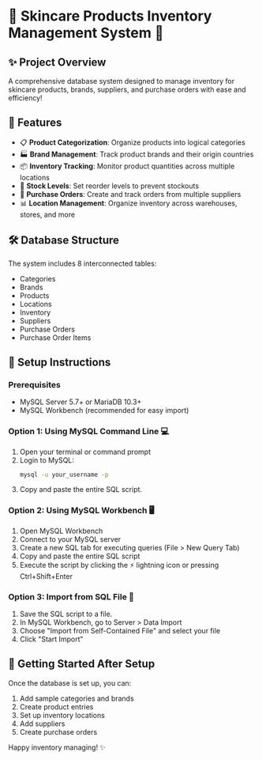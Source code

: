 # 🧴 Skincare Products Inventory Management System 🧴

## ✨ Project Overview

A comprehensive database system designed to manage inventory for skincare products, brands, suppliers, and purchase orders with ease and efficiency!

## 🌟 Features

- 📋 **Product Categorization**: Organize products into logical categories
- 🏭 **Brand Management**: Track product brands and their origin countries
- 📦 **Inventory Tracking**: Monitor product quantities across multiple locations
- 🔄 **Stock Levels**: Set reorder levels to prevent stockouts
- 🛒 **Purchase Orders**: Create and track orders from multiple suppliers
- 📊 **Location Management**: Organize inventory across warehouses, stores, and more

## 🛠️ Database Structure

The system includes 8 interconnected tables:
- Categories
- Brands
- Products
- Locations
- Inventory
- Suppliers
- Purchase Orders
- Purchase Order Items

## 🚀 Setup Instructions

### Prerequisites
- MySQL Server 5.7+ or MariaDB 10.3+
- MySQL Workbench (recommended for easy import)

### Option 1: Using MySQL Command Line 💻

1. Open your terminal or command prompt
2. Login to MySQL:
   ```bash
   mysql -u your_username -p
   ```
3. Copy and paste the entire SQL script.

### Option 2: Using MySQL Workbench 🖥️

1. Open MySQL Workbench
2. Connect to your MySQL server
3. Create a new SQL tab for executing queries (File > New Query Tab)
4. Copy and paste the entire SQL script
5. Execute the script by clicking the ⚡ lightning icon or pressing Ctrl+Shift+Enter

### Option 3: Import from SQL File 📁

1. Save the SQL script to a file.
2. In MySQL Workbench, go to Server > Data Import
3. Choose "Import from Self-Contained File" and select your file
4. Click "Start Import"

## 🎉 Getting Started After Setup

Once the database is set up, you can:

1. Add sample categories and brands
2. Create product entries
3. Set up inventory locations
4. Add suppliers
5. Create purchase orders

Happy inventory managing! ✨
